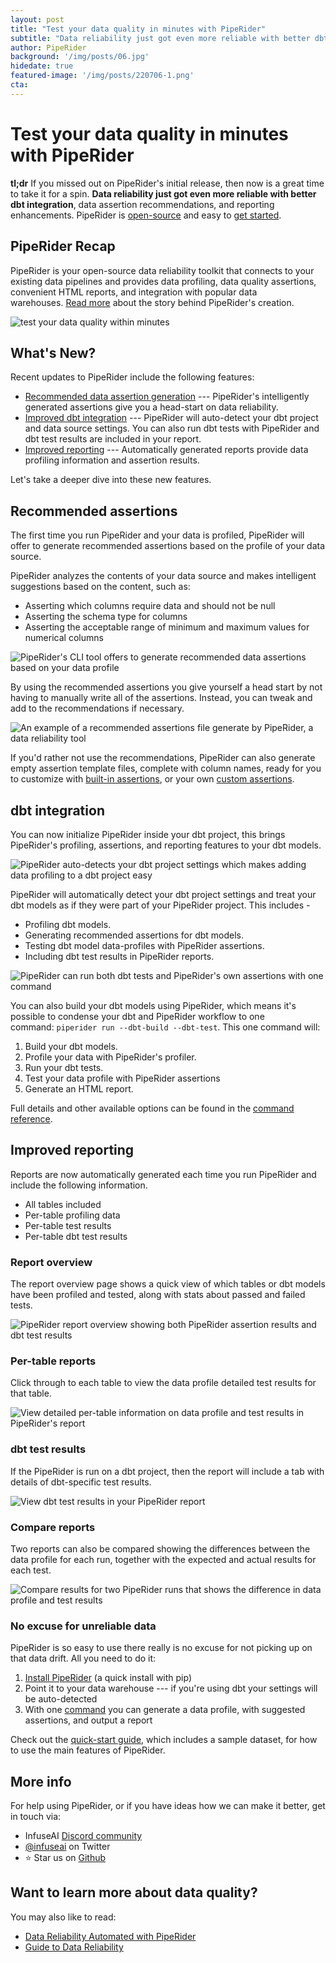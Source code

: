 ```yaml
---
layout: post
title: "Test your data quality in minutes with PipeRider"
subtitle: "Data reliability just got even more reliable with better dbt integration, data assertion recommendations, and reporting enhancements."
author: PipeRider
background: '/img/posts/06.jpg'
hidedate: true
featured-image: '/img/posts/220706-1.png'
cta: 
---
```


# Test your data quality in minutes with PipeRider


**tl;dr** If you missed out on PipeRider's initial release, then now is a great time to take it for a spin. **Data reliability just got even more reliable with better dbt integration**, data assertion recommendations, and reporting enhancements. PipeRider is [open-source](https://github.com/InfuseAI/piperider) and easy to [get started](https://docs.piperider.io/quick-start?utm_source=blog&utm_medium=20220706&utm_id=medium).
  
## PipeRider Recap

PipeRider is your open-source data reliability toolkit that connects to your existing data pipelines and provides data profiling, data quality assertions, convenient HTML reports, and integration with popular data warehouses. [Read more](https://blog.infuseai.io/data-reliability-automated-with-piperider-7a823521ef11) about the story behind PipeRider's creation.

![test your data quality within minutes](/img/posts/220706-2.png)

## What's New?

Recent updates to PipeRider include the following features:

-   [Recommended data assertion generation](https://blog.infuseai.io/test-your-data-quality-in-minutes-with-piperider-91da57a5c5d5#31b3) --- PipeRider's intelligently generated assertions give you a head-start on data reliability.
-   [Improved dbt integration](https://blog.infuseai.io/test-your-data-quality-in-minutes-with-piperider-91da57a5c5d5#7d35) --- PipeRider will auto-detect your dbt project and data source settings. You can also run dbt tests with PipeRider and dbt test results are included in your report.
-   [Improved reporting](https://blog.infuseai.io/test-your-data-quality-in-minutes-with-piperider-91da57a5c5d5#7511) --- Automatically generated reports provide data profiling information and assertion results.

Let's take a deeper dive into these new features.

## Recommended assertions

The first time you run PipeRider and your data is profiled, PipeRider will offer to generate recommended assertions based on the profile of your data source.

PipeRider analyzes the contents of your data source and makes intelligent suggestions based on the content, such as:

-   Asserting which columns require data and should not be null
-   Asserting the schema type for columns
-   Asserting the acceptable range of minimum and maximum values for numerical columns

![PipeRider's CLI tool offers to generate recommended data assertions based on your data profile](/img/posts/220706-3.png "Generate recommended assertions with PipeRider on first run")

By using the recommended assertions you give yourself a head start by not having to manually write all of the assertions. Instead, you can tweak and add to the recommendations if necessary.

![An example of a recommended assertions file generate by PipeRider, a data reliability tool](/img/posts/220706-4.png "Example of PipeRider's recommended assertions for a data source")

If you'd rather not use the recommendations, PipeRider can also generate empty assertion template files, complete with column names, ready for you to customize with [built-in assertions](https://docs.piperider.io/data-quality-assertions/assertion-configuration), or your own [custom assertions](https://docs.piperider.io/data-quality-assertions/custom-assertions).

## dbt integration

You can now initialize PipeRider inside your dbt project, this brings PipeRider's profiling, assertions, and reporting features to your dbt models.

![PipeRider auto-detects your dbt project settings which makes adding data profiling to a dbt project easy](/img/posts/220706-5.png "PipeRider auto detects your dbt project settings")

PipeRider will automatically detect your dbt project settings and treat your dbt models as if they were part of your PipeRider project. This includes -

-   Profiling dbt models.
-   Generating recommended assertions for dbt models.
-   Testing dbt model data-profiles with PipeRider assertions.
-   Including dbt test results in PipeRider reports.

![PipeRider can run both dbt tests and PipeRider's own assertions with one command](/img/posts/220706-6.png "PipeRider and dbt tests can be run with one command")

You can also build your dbt models using PipeRider, which means it's possible to condense your dbt and PipeRider workflow to one command: `piperider run --dbt-build --dbt-test`. This one command will:

1.  Build your dbt models.
2.  Profile your data with PipeRider's profiler.
3.  Run your dbt tests.
4.  Test your data profile with PipeRider assertions
5.  Generate an HTML report.

Full details and other available options can be found in the [command reference](https://docs.piperider.io/piperider-cli).

## Improved reporting

Reports are now automatically generated each time you run PipeRider and include the following information.

-   All tables included
-   Per-table profiling data
-   Per-table test results
-   Per-table dbt test results

### Report overview

The report overview page shows a quick view of which tables or dbt models have been profiled and tested, along with stats about passed and failed tests.

![PipeRider report overview showing both PipeRider assertion results and dbt test results](/img/posts/220706-7.png "PipeRider report overview showing both PipeRider assertion results and dbt test results")



### Per-table reports

Click through to each table to view the data profile detailed test results for that table.

![View detailed per-table information on data profile and test results in PipeRider's report](/img/posts/220706-6.png "PipeRider data table report features data profile and test results")


### dbt test results

If the PipeRider is run on a dbt project, then the report will include a tab with details of dbt-specific test results.

![View dbt test results in your PipeRider report](/img/posts/220706-8.png "View dbt test results in your PipeRider report")



### Compare reports

Two reports can also be compared showing the differences between the data profile for each run, together with the expected and actual results for each test.

![Compare results for two PipeRider runs that shows the difference in data profile and test results](/img/posts/220706-9.png "Compare two reports from different PipeRider runs")


### No excuse for unreliable data

PipeRider is so easy to use there really is no excuse for not picking up on that data drift. All you need to do it:

1.  [Install PipeRider](https://docs.piperider.io/install-piperider) (a quick install with pip)
2.  Point it to your data warehouse --- if you're using dbt your settings will be auto-detected
3.  With one [command](https://docs.piperider.io/piperider-cli) you can generate a data profile, with suggested assertions, and output a report

Check out the [quick-start guide](https://docs.piperider.io/quick-start?utm_source=blog&utm_medium=20220706&utm_id=medium), which includes a sample dataset, for how to use the main features of PipeRider.

## More info

For help using PipeRider, or if you have ideas how we can make it better, get in touch via:

-   InfuseAI [Discord community](https://discord.gg/xKxsdPx4d5)
-   [@infuseai](https://twitter.com/InfuseAI) on Twitter
-   ⭐️ Star us on [Github](https://github.com/InfuseAI/piperider)

## Want to learn more about data quality? 
You may also like to read: 
* [Data Reliability Automated with PipeRider](https://blog.piperider.io/data-reliability-automated-with-piperider.html)
* [Guide to Data Reliability](https://blog.piperider.io/guide-to-data-reliability.html)